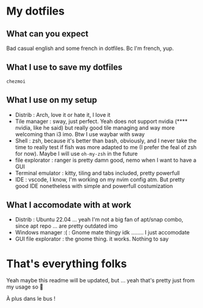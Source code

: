 # My dotfiles

## What can you expect

Bad casual english and some french in dotfiles. Bc I'm french, yup.

## What I use to save my dotfiles

`chezmoi`


## What I use on my setup
- Distrib : Arch, love it or hate it, I love it
- Tile manager : sway, just perfect. Yeah does not support nvidia (**** nvidia, like he said) 
but really good tile managing and way more welcoming than i3 imo. Btw I use waybar with sway
- Shell : zsh, because it's better than bash, obviously, and I never take the time to really test
if fish was more adapted to me (I prefer the feal of zsh for now). Maybe I will use `oh-my-zsh` in the future
- file explorator : ranger is pretty damn good, nemo when I want to have a GUI
- Terminal emulator : kitty, tiling and tabs included, pretty powerfull 
- IDE : vscode, I know, I'm working on my nvim config atm. But pretty good IDE nonetheless 
with simple and powerfull costumization


## What I accomodate with at work
- Distrib : Ubuntu 22.04 ... yeah I'm not a big fan of apt/snap combo, since apt repo ... are pretty outdated imo
- Windows manager :( : Gnome mate thingy idk ........ I just accomodate
- GUI file explorator : the gnome thing. it works. Nothing to say

# That's everything folks

Yeah maybe this readme will be updated, but ... yeah that's pretty just from my usage so :shrug:

À plus dans le bus !
